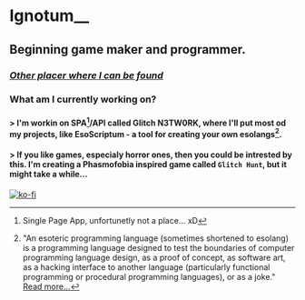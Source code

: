 # Ignotum__
## Beginning game maker and programmer.
### [*Other placer where I can be found*](https://pastebin.com/V2M6RfLR)

### What am I currently working on?
<!-- An FAQ/Q&A? No, just saying what shit I'm doing, even tho no one cares... -->
#### > I'm workin on SPA[^1]/API called Glitch N3TW0RK, where I'll put most od my projects, like EsoScriptum - a tool for creating your own esolangs[^2].
#### > If you like games, especialy horror ones, then you could be intrested by this. I'm creating a Phasmofobia inspired game called `Glitch Hunt`, but it might take a while...
<!-- And mayybe it'll be my portfolio or some "about me" shit... heh -->
[^1]: Single Page App, unfortunetly not a place... xD
[^2]: "An esoteric programming language (sometimes shortened to esolang) is a programming language designed to test the boundaries of computer programming language design, as a proof of concept, as software art, as a hacking interface to another language (particularly functional programming or procedural programming languages), or as a joke." [Read more...](wikipedia.org/wiki/Esoteric_programming_language)

[![ko-fi](https://ko-fi.com/img/githubbutton_sm.svg)](https://ko-fi.com/D1D0EOS9D)
